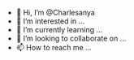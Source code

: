 - 👋 Hi, I’m @Charlesanya
- 👀 I’m interested in ...
- 🌱 I’m currently learning ...
- 💞️ I’m looking to collaborate on ...
- 📫 How to reach me ...

<!---
Charlesanya/Charlesanya is a ✨ special ✨ repository because its `README.md` (this file) appears on your GitHub profile.
You can click the Preview link to take a look at your changes.
--->
